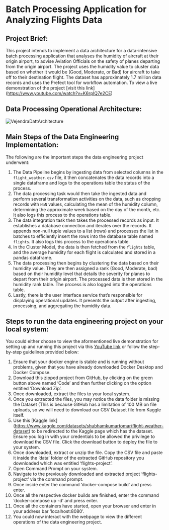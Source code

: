 # Batch Processing Application for Analyzing Flights Data

## Project Brief:
This project intends to implement a data architecture for a data-intensive batch processing application that analyses the humidity of aircraft at their origin airport, to advise Aviation Officials on the safety of planes departing from the origin airport. The project uses the humidity value to cluster data based on whether it would be (Good, Moderate, or Bad) for aircraft to take off to their destination flight. The dataset has approximately 1.7 million data records and uses the Prefect tool for workflow automation. To view a live demonstration of the project [visit this link] (https://www.youtube.com/watch?v=K6rpIQ7e2CE)

## Data Processing Operational Architecture:

![VejendraDattArchitecture](https://github.com/VejAlDatt/flights-project/assets/126171063/690034b8-983b-4a61-8535-6bc731f730a8)

## Main Steps of the Data Engineering Implementation:

The following are the important steps the data engineering project underwent:  

1. The Data Pipeline begins by ingesting data from selected columns in the `flight_weather.csv` file, it then concatenates the data records into a single dataframe and logs to the operations table the status of the process.
2. The data processing task would then take the ingested data and perform several transformation activities on the data, such as dropping records with `NaN` values, calculating the mean of the humidity column, determining the approximate week based on the day of the month, etc. It also logs this process to the operations table.
3. The data integration task then takes the processed records as input. It establishes a database connection and iterates over the records. It appends non-null tuple values to a list (rows) and processes the list in batches to efficiently insert the rows into the database table named `flights`. It also logs this process to the operations table.
4. In the Cluster Model, the data is then fetched from the `flights` table, and the average humidity for each flight is calculated and stored in a pandas dataframe.
5. The data processing then begins by clustering the data based on their humidity value. They are then assigned a rank (Good, Moderate, bad) based on their humidity level that details the severity for planes to depart from their origin airport. The processed data is then stored in the humidity rank table. The process is also logged into the operations table.
6. Lastly, there is the user interface service that’s responsible for displaying operational updates. It presents the output after ingesting, processing, and aggregating the humidity data.

## Steps to run the data engineering project on your local system:
You could either choose to view the aformentioned live demonstration for setting up and running this project via this [YouTube link](https://www.youtube.com/watch?v=K6rpIQ7e2CE) or follow the step-by-step guidelines provided below:

1. Ensure that your docker engine is stable and is running without problems, given that you have already downloaded Docker Desktop and Docker Compose.
2. Download this zipped project from GitHub, by clicking on the green button above named ‘Code’ and then further clicking on the option entitled ‘Download Zip’.
3. Once downloaded, extract the files to your local system.
4. Once you extracted the files, you may notice the data folder is missing the Dataset (This is because GitHub has a limitation of 100 MB on file uploads, so we will need to download our CSV Dataset file from Kaggle itself.
5. Use this [Kaggle link] (https://www.kaggle.com/datasets/shubhamkumartomar/flight-weather-dataset) to be redirected to the Kaggle page which has the dataset. Ensure you log in with your credentials to be allowed the privilege to download the CSV file. Click the download button to deploy the file to your system.
6. Once downloaded, extract or unzip the file. Copy the CSV file and paste it inside the ‘data’ folder of the extracted GitHub repository you downloaded which was entitled ‘flights-project’.
7. Open Command Prompt on your system.
8. Navigate to the previously downloaded and extracted project ‘flights-project’ via the command prompt.
9. Once inside enter the command ‘docker-compose build’ and press enter.
10. Once all the respective docker builds are finished, enter the command ‘docker-compose up -d’ and press enter.
11. Once all the containers have started, open your browser and enter in your address bar ‘localhost:8080’.
12. You could now interact with the webpage to view the different operations of the data engineering project.

